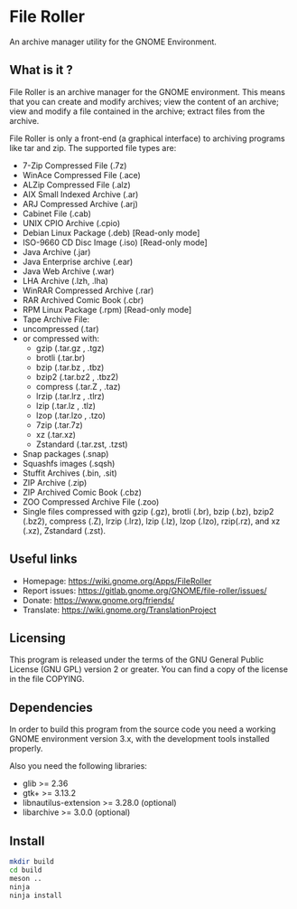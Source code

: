 # File Roller

An archive manager utility for the GNOME Environment.

## What is it ?

File Roller is an archive manager for the GNOME environment.  This means
that you can create and modify archives; view the content of an archive;
view and modify a file contained in the archive; extract files from the
archive.

File Roller is only a front-end (a graphical interface) to archiving programs
like tar and zip. The supported file types are:

* 7-Zip Compressed File (.7z)
* WinAce Compressed File (.ace)
* ALZip Compressed File (.alz)
* AIX Small Indexed Archive  (.ar)
* ARJ Compressed Archive (.arj)
* Cabinet File (.cab)
* UNIX CPIO Archive (.cpio)
* Debian Linux Package (.deb) [Read-only mode]
* ISO-9660 CD Disc Image (.iso) [Read-only mode]
* Java Archive (.jar)
* Java Enterprise archive (.ear)
* Java Web Archive (.war)
* LHA Archive (.lzh, .lha)
* WinRAR Compressed Archive (.rar)
* RAR Archived Comic Book (.cbr)
* RPM Linux Package (.rpm) [Read-only mode]
* Tape Archive File:
* uncompressed (.tar)
* or compressed with:
  * gzip (.tar.gz , .tgz)
  * brotli (.tar.br)
  * bzip (.tar.bz , .tbz)
  * bzip2 (.tar.bz2 , .tbz2)
  * compress (.tar.Z , .taz)
  * lrzip (.tar.lrz , .tlrz)
  * lzip (.tar.lz , .tlz)
  * lzop (.tar.lzo , .tzo)
  * 7zip (.tar.7z)
  * xz (.tar.xz)
  * Zstandard (.tar.zst, .tzst)
* Snap packages (.snap)
* Squashfs images (.sqsh)
* Stuffit Archives (.bin, .sit)
* ZIP Archive (.zip)
* ZIP Archived Comic Book (.cbz)
* ZOO Compressed Archive File (.zoo)
* Single files compressed with gzip (.gz), brotli (.br), bzip (.bz),
  bzip2 (.bz2), compress (.Z), lrzip (.lrz), lzip (.lz), lzop (.lzo),
  rzip(.rz), and xz (.xz), Zstandard (.zst).

## Useful links

* Homepage: https://wiki.gnome.org/Apps/FileRoller
* Report issues: https://gitlab.gnome.org/GNOME/file-roller/issues/
* Donate: https://www.gnome.org/friends/
* Translate: https://wiki.gnome.org/TranslationProject

## Licensing

This program is released under the terms of the GNU General Public
License (GNU GPL) version 2 or greater.
You can find a copy of the license in the file COPYING.

## Dependencies

In order to build this program from the source code you need a working
GNOME environment version 3.x, with the development tools installed
properly.

Also you need the following libraries:

* glib >= 2.36
* gtk+ >= 3.13.2
* libnautilus-extension >= 3.28.0 (optional)
* libarchive >= 3.0.0 (optional)

## Install

```bash
mkdir build
cd build
meson ..
ninja
ninja install
```
